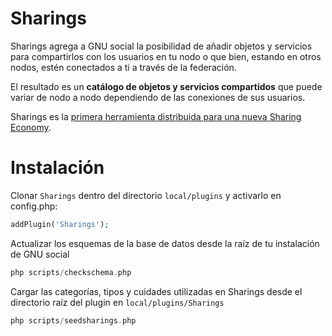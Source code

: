 # Sharings

Sharings agrega a GNU social la posibilidad de añadir objetos y servicios para compartirlos con los usuarios en tu nodo o que bien, estando en otros nodos, estén conectados a ti a través de la federación.

El resultado es un **catálogo de objetos y servicios compartidos** que puede variar de nodo a nodo dependiendo de las conexiones de sus usuarios.

Sharings es la [primera herramienta distribuida para una nueva Sharing Economy](https://lasindias.com/primera-herramienta-distribuida-para-una-nueva-sharing-economy).

# Instalación

Clonar `Sharings` dentro del directorio `local/plugins` y activarlo en config.php:

```php
addPlugin('Sharings');
```

Actualizar los esquemas de la base de datos desde la raíz de tu instalación de GNU social

```php
php scripts/checkschema.php
```

Cargar las categorías, tipos y cuidades utilizadas en Sharings desde el directorio raíz del plugin en `local/plugins/Sharings`

```php
php scripts/seedsharings.php
```


